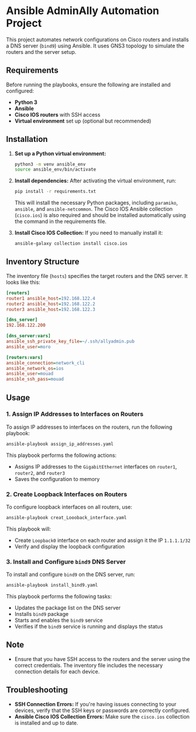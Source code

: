# Ansible AdminAlly Automation Project

This project automates network configurations on Cisco routers and installs a DNS server (`bind9`) using Ansible. It uses GNS3 topology to simulate the routers and the server setup.

## Requirements

Before running the playbooks, ensure the following are installed and configured:

- **Python 3**
- **Ansible**
- **Cisco IOS routers** with SSH access
- **Virtual environment** set up (optional but recommended)

## Installation

1. **Set up a Python virtual environment:**

   ```bash
   python3 -m venv ansible_env
   source ansible_env/bin/activate
   ```

2. **Install dependencies:**
   After activating the virtual environment, run:

   ```bash
   pip install -r requirements.txt
   ```

   This will install the necessary Python packages, including `paramiko`, `ansible`, and `ansible-netcommon`. The Cisco IOS Ansible collection (`cisco.ios`) is also required and should be installed automatically using the command in the requirements file.

3. **Install Cisco IOS Collection:**
   If you need to manually install it:
   ```bash
   ansible-galaxy collection install cisco.ios
   ```

## Inventory Structure

The inventory file (`hosts`) specifies the target routers and the DNS server. It looks like this:

```ini
[routers]
router1 ansible_host=192.168.122.4
router2 ansible_host=192.168.122.2
router3 ansible_host=192.168.122.3

[dns_server]
192.168.122.200

[dns_server:vars]
ansible_ssh_private_key_file=~/.ssh/allyadmin.pub
ansible_user=moro

[routers:vars]
ansible_connection=network_cli
ansible_network_os=ios
ansible_user=mouad
ansible_ssh_pass=mouad
```

## Usage

### 1. **Assign IP Addresses to Interfaces on Routers**

To assign IP addresses to interfaces on the routers, run the following playbook:

```bash
ansible-playbook assign_ip_addresses.yaml
```

This playbook performs the following actions:

- Assigns IP addresses to the `GigabitEthernet` interfaces on `router1`, `router2`, and `router3`
- Saves the configuration to memory

### 2. **Create Loopback Interfaces on Routers**

To configure loopback interfaces on all routers, use:

```bash
ansible-playbook creat_Loooback_interface.yaml
```

This playbook will:

- Create `Loopback0` interface on each router and assign it the IP `1.1.1.1/32`
- Verify and display the loopback configuration

### 3. **Install and Configure `bind9` DNS Server**

To install and configure `bind9` on the DNS server, run:

```bash
ansible-playbook install_bind9.yaml
```

This playbook performs the following tasks:

- Updates the package list on the DNS server
- Installs `bind9` package
- Starts and enables the `bind9` service
- Verifies if the `bind9` service is running and displays the status

## Note

- Ensure that you have SSH access to the routers and the server using the correct credentials. The inventory file includes the necessary connection details for each device.

## Troubleshooting

- **SSH Connection Errors:** If you're having issues connecting to your devices, verify that the SSH keys or passwords are correctly configured.
- **Ansible Cisco IOS Collection Errors:** Make sure the `cisco.ios` collection is installed and up to date.
